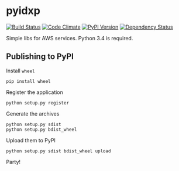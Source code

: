 # pyidxp

[![Build Status](https://travis-ci.org/idxp/idxpaws.svg?branch=master)](https://travis-ci.org/idxp/idxpaws) [![Code Climate](https://codeclimate.com/github/idxp/idxpaws/badges/gpa.svg)](https://codeclimate.com/github/idxp/idxpaws) [![PyPI Version](https://img.shields.io/pypi/v/Idxpaws.svg?style=flat)](https://pypi.python.org/pypi/Idxpaws/) [![Dependency Status](https://gemnasium.com/idxp/idxpaws.svg)](https://gemnasium.com/idxp/idxpaws)

Simple libs for AWS services. Python 3.4 is required.


## Publishing to PyPI

Install `wheel`

```
pip install wheel
```

Register the application

```
python setup.py register
```

Generate the archives

```
python setup.py sdist
python setup.py bdist_wheel
```

Upload them to PyPI

```
python setup.py sdist bdist_wheel upload
```

Party!
